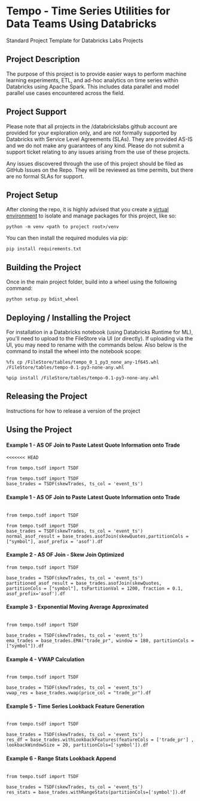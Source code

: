 # Tempo - Time Series Utilities for Data Teams Using Databricks
Standard Project Template for Databricks Labs Projects

## Project Description
The purpose of this project is to provide easier ways to perform machine learning experiments, ETL, and ad-hoc analytics on time series within Databricks using Apache Spark. This includes data parallel and model parallel use cases encountered across the field. 

## Project Support
Please note that all projects in the /databrickslabs github account are provided for your exploration only, and are not formally supported by Databricks with Service Level Agreements (SLAs).  They are provided AS-IS and we do not make any guarantees of any kind.  Please do not submit a support ticket relating to any issues arising from the use of these projects.

Any issues discovered through the use of this project should be filed as GitHub Issues on the Repo.  They will be reviewed as time permits, but there are no formal SLAs for support.

## Project Setup
After cloning the repo, it is highly advised that you create a [virtual environment](https://docs.python.org/3/library/venv.html) to isolate and manage
packages for this project, like so:

`python -m venv <path to project root>/venv`

You can then install the required modules via pip:

`pip install requirements.txt`

## Building the Project
Once in the main project folder, build into a wheel using the following command: 

`python setup.py bdist_wheel`

## Deploying / Installing the Project
For installation in a Databricks notebook (using Databricks Runtime for ML), you'll need to upload to the FileStore via UI (or directly). If uploading via the UI, you may need to rename with the commands below. Also below is the command to install the wheel into the notebook scope:

`%fs cp /FileStore/tables/tempo_0_1_py3_none_any-1f645.whl /FileStore/tables/tempo-0.1-py3-none-any.whl`

`%pip install /FileStore/tables/tempo-0.1-py3-none-any.whl`

## Releasing the Project
Instructions for how to release a version of the project

## Using the Project

#### Example 1 - AS OF Join to Paste Latest Quote Information onto Trade
```
<<<<<<< HEAD

from tempo.tsdf import TSDF

from tempo.tsdf import TSDF
base_trades = TSDF(skewTrades, ts_col = 'event_ts')
```

#### Example 1 - AS OF Join to Paste Latest Quote Information onto Trade
```

from tempo.tsdf import TSDF

from tempo.tsdf import TSDF
base_trades = TSDF(skewTrades, ts_col = 'event_ts')
normal_asof_result = base_trades.asofJoin(skewQuotes,partitionCols = ["symbol"], asof_prefix = 'asof').df
```

#### Example 2 - AS OF Join - Skew Join Optimized
```
from tempo.tsdf import TSDF

base_trades = TSDF(skewTrades, ts_col = 'event_ts')
partitioned_asof_result = base_trades.asofJoin(skewQuotes, partitionCols = ["symbol"], tsPartitionVal = 1200, fraction = 0.1, asof_prefix='asof').df
```

#### Example 3 - Exponential Moving Average Approximated
```

from tempo.tsdf import TSDF

base_trades = TSDF(skewTrades, ts_col = 'event_ts')
ema_trades = base_trades.EMA("trade_pr", window = 180, partitionCols = ["symbol"]).df
```

#### Example 4 - VWAP Calculation
```

from tempo.tsdf import TSDF

base_trades = TSDF(skewTrades, ts_col = 'event_ts')
vwap_res = base_trades.vwap(price_col = "trade_pr").df
```

#### Example 5 - Time Series Lookback Feature Generation
```

from tempo.tsdf import TSDF

base_trades = TSDF(skewTrades, ts_col = 'event_ts')
res_df = base_trades.withLookbackFeatures(featureCols = ['trade_pr'] , lookbackWindowSize = 20, partitionCols=['symbol']).df
```

#### Example 6 - Range Stats Lookback Append
```

from tempo.tsdf import TSDF

base_trades = TSDF(skewTrades, ts_col = 'event_ts')
res_stats = base_trades.withRangeStats(partitionCols=['symbol']).df
```
